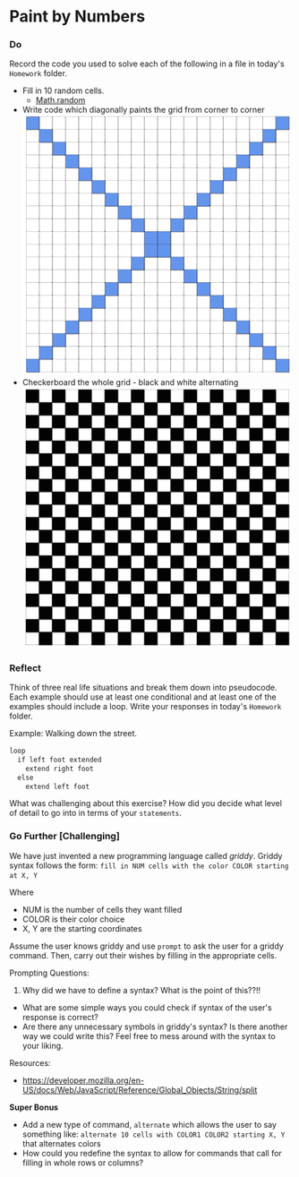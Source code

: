 # Paint by Numbers

### Do

Record the code you used to solve each of the following in a file in today's `Homework` folder.

* Fill in 10 random cells.
  - [Math.random](https://developer.mozilla.org/en-US/docs/Web/JavaScript/Reference/Global_Objects/Math/random)
* Write code which diagonally paints the grid from corner to corner
  ![](./diagonal.png)
* Checkerboard the whole grid - black and white alternating
  ![](./checker.png)

### Reflect

Think of three real life situations and break them down into pseudocode. Each example should use at least one conditional and at least one of the examples should include a loop. Write your responses in today's `Homework` folder.

Example: Walking down the street.

```
loop
  if left foot extended
    extend right foot
  else
    extend left foot
```

What was challenging about this exercise? How did you decide what level of detail to go into in terms of your `statements`.

### Go Further [Challenging]

We have just invented a new programming language called *griddy*. Griddy syntax follows the form: `fill in NUM cells with the color COLOR starting at X, Y`

Where
* NUM is the number of cells they want filled
* COLOR is their color choice
* X, Y are the starting coordinates

Assume the user knows griddy and use `prompt` to ask the user for a griddy command. Then, carry out their wishes by filling in the appropriate cells.

Prompting Questions:

1. Why did we have to define a syntax? What is the point of this??!!
* What are some simple ways you could check if syntax of the user's response is correct?
* Are there any unnecessary symbols in griddy's syntax? Is there another way we could write this? Feel free to mess around with the syntax to your liking.

Resources:

* https://developer.mozilla.org/en-US/docs/Web/JavaScript/Reference/Global_Objects/String/split

**Super Bonus**

* Add a new type of command, `alternate` which allows the user to say something like: `alternate 10 cells with COLOR1 COLOR2 starting X, Y` that alternates colors
* How could you redefine the syntax to allow for commands that call for filling in whole rows or columns?